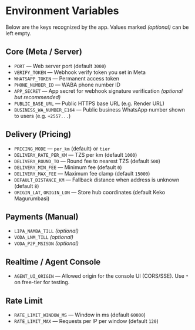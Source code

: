 # Environment Variables

Below are the keys recognized by the app. Values marked *(optional)* can be left empty.

## Core (Meta / Server)
- `PORT` — Web server port (default `3000`)
- `VERIFY_TOKEN` — Webhook verify token you set in Meta
- `WHATSAPP_TOKEN` — Permanent access token
- `PHONE_NUMBER_ID` — WABA phone number ID
- `APP_SECRET` — App secret for webhook signature verification *(optional but recommended)*
- `PUBLIC_BASE_URL` — Public HTTPS base URL (e.g. Render URL)
- `BUSINESS_WA_NUMBER_E164` — Public business WhatsApp number shown to users (e.g. `+2557...`)

## Delivery (Pricing)
- `PRICING_MODE` — `per_km` (default) or `tier`
- `DELIVERY_RATE_PER_KM` — TZS per km (default `1000`)
- `DELIVERY_ROUND_TO` — Round fee to nearest TZS (default `500`)
- `DELIVERY_MIN_FEE` — Minimum fee (default `0`)
- `DELIVERY_MAX_FEE` — Maximum fee clamp (default `15000`)
- `DEFAULT_DISTANCE_KM` — Fallback distance when address is unknown (default `8`)
- `ORIGIN_LAT`, `ORIGIN_LON` — Store hub coordinates (default Keko Magurumbasi)

## Payments (Manual)
- `LIPA_NAMBA_TILL` *(optional)*
- `VODA_LNM_TILL` *(optional)*
- `VODA_P2P_MSISDN` *(optional)*

## Realtime / Agent Console
- `AGENT_UI_ORIGIN` — Allowed origin for the console UI (CORS/SSE). Use `*` on free-tier for testing.

## Rate Limit
- `RATE_LIMIT_WINDOW_MS` — Window in ms (default `60000`)
- `RATE_LIMIT_MAX` — Requests per IP per window (default `120`)
